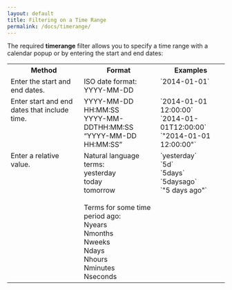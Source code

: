 ```yaml
---
layout: default
title: Filtering on a Time Range
permalink: /docs/timerange/
---
```


The required **timerange** filter allows you to specify a time range with a calendar popup or by entering the start and end dates:
<table>
  <tr>
    <th>Method</th>
    <th>Format</th>
    <th>Examples</th>
  </tr>
  <tr>
    <td valign="top">Enter the start and end dates.</td>
    <td valign="top">ISO date format: YYYY-MM-DD </td>
    <td valign="top">`2014-01-01` </td>
  </tr>
  <tr>
    <td valign="top">Enter start and end dates that include time.</td>
    <td valign="top">YYYY-MM-DD HH:MM:SS<br>YYYY-MM-DDTHH:MM:SS<br>“YYYY-MM-DD HH:MM:SS”</td>
    <td valign="top">`2014-01-01 12:00:00`<br>`2014-01-01T12:00:00`<br>`"2014-01-01 12:00:00"`</td>
  </tr>
  <tr>
    <td valign="top">Enter a relative value.</td>
    <td valign="top">Natural language terms: <br>yesterday <br>today <br>tomorrow<br><br>Terms for some time period ago: <br>Nyears <br>Nmonths<br>Nweeks <br>Ndays <br>Nhours <br>Nminutes <br>Nseconds</td>
    <td valign="top">`yesterday`<br>`5d`<br>`5days`<br>`5daysago`<br>`"5 days ago"`</td>
  </tr>
</table>

